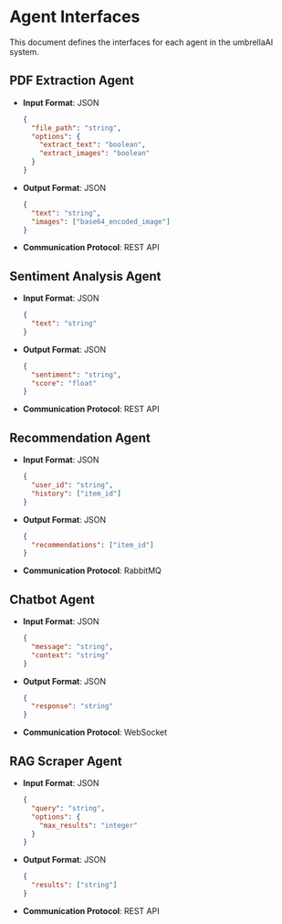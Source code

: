 # Agent Interfaces

This document defines the interfaces for each agent in the umbrellaAI system.

## PDF Extraction Agent
- **Input Format**: JSON
  ```json
  {
    "file_path": "string",
    "options": {
      "extract_text": "boolean",
      "extract_images": "boolean"
    }
  }
  ```
- **Output Format**: JSON
  ```json
  {
    "text": "string",
    "images": ["base64_encoded_image"]
  }
  ```
- **Communication Protocol**: REST API

## Sentiment Analysis Agent
- **Input Format**: JSON
  ```json
  {
    "text": "string"
  }
  ```
- **Output Format**: JSON
  ```json
  {
    "sentiment": "string",
    "score": "float"
  }
  ```
- **Communication Protocol**: REST API

## Recommendation Agent
- **Input Format**: JSON
  ```json
  {
    "user_id": "string",
    "history": ["item_id"]
  }
  ```
- **Output Format**: JSON
  ```json
  {
    "recommendations": ["item_id"]
  }
  ```
- **Communication Protocol**: RabbitMQ

## Chatbot Agent
- **Input Format**: JSON
  ```json
  {
    "message": "string",
    "context": "string"
  }
  ```
- **Output Format**: JSON
  ```json
  {
    "response": "string"
  }
  ```
- **Communication Protocol**: WebSocket

## RAG Scraper Agent
- **Input Format**: JSON
  ```json
  {
    "query": "string",
    "options": {
      "max_results": "integer"
    }
  }
  ```
- **Output Format**: JSON
  ```json
  {
    "results": ["string"]
  }
  ```
- **Communication Protocol**: REST API
